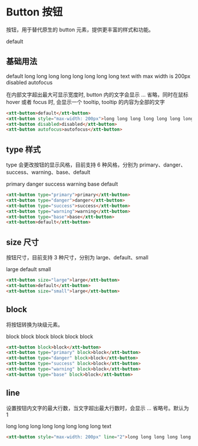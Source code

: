 <script setup>
import { onMounted, onUnmounted } from 'vue'
import "./css/com.css"
import GUI from "lil-gui";

let gui;

onMounted(async () => {
	await Promise.all([
		import("../../dist/xtt-tooltip.js"),
		import("../../dist/xtt-button.js"),
	])

	const operate = document.getElementById("operate");

	gui = new GUI({
		container: document.querySelector(".operate-wrapper")
	});

	const obj = {
		content: "default",
		maxWidth: -1,
		type: "default",
		line: 1,
		block: false,
		size: "default",
		disabled: false,
	};

	gui.add(obj, "content").onChange((value) => {
		operate.textContent = value;
	});
	gui.add(obj, "maxWidth", -1).onChange((value) => {
		if (value === -1) {
			operate.style.maxWidth = "";
			return;
		}
		operate.style.maxWidth = value + "px";
	});
	gui.add(obj, "line", 1).onChange((value) => {
		if (value === 1) {
			operate.line = null;
			return;
		}
		operate.line = value;
	});
	gui.add(obj, "block").onChange((value) => {
		operate.block = value;
	});
	gui.add(obj, "size", ["default", "large", "small"]).onChange((value) => {
		if (value === "default") {
			operate.removeAttribute("size");
			return;
		}
		operate.size = value
	});
	gui.add(obj, "type", ["default", "primary", "danger", "success", "warning", "base"]).onChange((value) => {
		if (value === "default") {
			operate.removeAttribute("type");
			return;
		}
		operate.type = value
	});
	gui.add(obj, "disabled").onChange((value) => {
		operate.disabled = value
	});
});

onUnmounted(() => {
	gui.destroy();
});
</script>

# Button 按钮

按钮，用于替代原生的 button 元素，提供更丰富的样式和功能。

<section class="operate-wrapper">
	<div class="operate-content">
		<xtt-button id="operate">default</xtt-button>
	</div>
</section>

## 基础用法

<section class="wrap">
	<xtt-button>default</xtt-button>
	<xtt-button style="max-width: 200px">long long long long long long long long text with max width is 200px</xtt-button>
	<xtt-button disabled>disabled</xtt-button>
	<xtt-button autofocus>autofocus</xtt-button>
</section>

<p>
	在内部文字超出最大可显示宽度时, button 内的文字会显示 ...
	省略，同时在鼠标 hover 或者 focus 时, 会显示一个 tooltip,
	tooltip 的内容为全部的文字
</p>

```html
<xtt-button>default</xtt-button>
<xtt-button style="max-width: 200px">long long long long long long long long text with max width is 200px</xtt-button>
<xtt-button disabled>disabled</xtt-button>
<xtt-button autofocus>autofocus</xtt-button>
```

## type 样式

type 会更改按钮的显示风格，目前支持 6 种风格，分别为 primary、danger、success、warning、base、default

<section class="wrap">
	<xtt-button type="primary">primary</xtt-button>
	<xtt-button type="danger">danger</xtt-button>
	<xtt-button type="success">success</xtt-button>
	<xtt-button type="warning">warning</xtt-button>
	<xtt-button type="base">base</xtt-button>
	<xtt-button>default</xtt-button>
</section>

```html
<xtt-button type="primary">primary</xtt-button>
<xtt-button type="danger">danger</xtt-button>
<xtt-button type="success">success</xtt-button>
<xtt-button type="warning">warning</xtt-button>
<xtt-button type="base">base</xtt-button>
<xtt-button>default</xtt-button>
```

## size 尺寸

按钮尺寸，目前支持 3 种尺寸，分别为 large、default、small

<section class="wrap">
	<xtt-button size="large">large</xtt-button>
	<xtt-button>default</xtt-button>
	<xtt-button size="small">small</xtt-button>
</section>

```html
<xtt-button size="large">large</xtt-button>
<xtt-button>default</xtt-button>
<xtt-button size="small">large</xtt-button>
```

## block

将按钮转换为块级元素。

<section class="wrap">
	<xtt-button block>block</xtt-button>
	<xtt-button type="primary" block>block</xtt-button>
	<xtt-button type="danger" block>block</xtt-button>
	<xtt-button type="success" block>block</xtt-button>
	<xtt-button type="warning" block>block</xtt-button>
	<xtt-button type="base" block>block</xtt-button>
</section>

```html
<xtt-button block>block</xtt-button>
<xtt-button type="primary" block>block</xtt-button>
<xtt-button type="danger" block>block</xtt-button>
<xtt-button type="success" block>block</xtt-button>
<xtt-button type="warning" block>block</xtt-button>
<xtt-button type="base" block>block</xtt-button>
```

## line

设置按钮内文字的最大行数，当文字超出最大行数时，会显示 ... 省略号。默认为 1

<section class="wrap">
	<xtt-button style="max-width: 200px" line="2">long long long long long long long long text</xtt-button>
</section>

```html
<xtt-button style="max-width: 200px" line="2">long long long long long long long long text</xtt-button>
```
